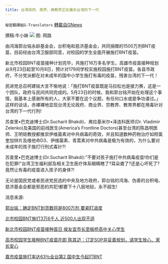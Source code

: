 ```yaml
---
title: 台湾政府、商界、佛教界正在屠杀台湾的下一代
---
```

`秘密翻譯組G-Translators` [轉載自GNews](https://gnews.org/zh-hans/1566126/)

撰稿:牛小妹
![](https://assets.gnews.org/wp-content/uploads/2021/09/biden-3.jpg)
图: 网路

由鸿海郭台铭永龄基金会，台积电和慈济基金会，共同捐赠的1500万剂BNT疫苗，目前经由台湾卫服部同意，对校园的学生全面开展施打BNT疫苗。

新北市校园BNT疫苗接种计划完毕，共施打16万多名学生。高雄市疫苗接种规划从9月23日起至10月8日，预计对179间学校实施校园施打BNT疫苗。各县市政府，不分党派都在对未成年的国中小学生施打有毒的疫苗，残害台湾的下一代！

民进党总召柯建铭大言不惭地说：「施打BNT疫苗既是马拉松也是接力赛，这是一个团队，政府与民间共同完成的。5月23日的时候，我和郭台铭开始在处理这个事情，我基本上感谢所有的人，大家不要在这个议题，有任何口水或是争功诿过。」这样的谈话，赤裸裸地显现台湾无论政府、商业界、宗教界、教育界都在用毒针对台湾的下一代行刑!

苏查里•巴克迪博士(Dr.Sucharit Bhakdi)、弗拉基米尔•泽连科医师(Dr. Vladimir Zelenko)及美国的前线医生(America’s Frontline Doctors)甚至台湾的陈昌明医师、王明钜教授都推崇伊维菌素对中共病毒的奇效，并且知道数种药物治疗如羫氯奎加锌片及维他命D3、伊维菌素、青蒿素对中共病毒是极为有效的，为什么要对未成年的孩子施打行刑式毒针?!

苏查里•巴克迪博士(Dr.Sucharit Bhakdi):”不要对孩子施打中共病毒疫苗!你们是在犯罪!”台湾卫生福利部及相关卫生医疗体系眼睛瞎了?耳朵聋了?还是心坏死了?竟然让有毒的疫苗进入孩子的身体?!

无论是国民党或者民进党民选的中央及地方政府，郭台铭的鸿海、伪善的台积电、慈济基金会都是邪恶的共犯!都要下十八层地狱，永不超生!

消息来源:

[郭台铭：确定BNT到货数将是800万剂 要紧盯进度](http://台湾政府、商界、佛教界正在屠杀台湾的下一代%20%20撰稿:牛小妹%20%20图:%20网路%20%20由鸿海郭台铭永龄基金会，台积电和慈济基金会，共同捐赠的1500万剂BNT疫苗，目前经由台湾卫服部同意，对校园的学生全面开展施打BNT疫苗。%20%20新北市校园BNT疫苗接种计划完毕，共施打16万多名学生。高雄市疫苗接种规划从9月23日起至10月8日，预计对179间学校实施校园施打BNT疫苗。各县市政府，不分党派都在对未成年的国中小学生施打有毒的疫苗，残害台湾的下一代！%20%20民进党总召柯建铭大言不惭地说：「施打BNT疫苗既是马拉松也是接力赛，这是一个团队，政府与民间共同完成的。5月23日的时候，我和郭台铭开始在处理这个事情，我基本上感谢所有的人，大家不要在这个议题，有任何口水或是争功诿过。」这样的谈话，赤裸裸地显现台湾无论政府、商业界、宗教界、教育界都在用毒针对台湾的下一代行刑!%20%20苏查里•巴克迪博士%28Dr.Sucharit%20Bhakdi%29、弗拉基米尔•泽连科医师%28Dr.%20Vladimir%20Zelenko%29及美国的前线医生%28America's%20Frontline%20Doctors%29甚至台湾的陈昌明医师、王明钜教授都推崇伊维菌素对中共病毒的奇效，并且知道数种药物治疗如羫氯奎加锌片及维他命D3、伊维菌素、青蒿素对中共病毒是极为有效的，为什么要对未成年的孩子施打行刑式毒针?!%20%20苏查里•巴克迪博士%28Dr.Sucharit%20Bhakdi%29:”不要对孩子施打中共病毒疫苗!你们是在犯罪!”台湾卫生福利部及相关卫生医疗体系眼睛瞎了?耳朵聋了?还是心坏死了?竟然让有毒的疫苗进入孩子的身体?!%20%20无论是国民党或者民进党民选的中央及地方政府，郭台铭的鸿海、伪善的台积电、慈济基金会都是邪恶的共犯!都要下十八层地狱，永不超生!%20%20%20%20消息来源:%20郭台铭：确定BNT到货数将是800万剂%20要紧盯进度%20北市校园BNT施打3万6千人%20近500人出现不适%20新北市校园BNT疫苗接种首日%20侯友宜市长至板桥高中关心学生%20高市校园学生接种BNT疫苗在即%20陈其迈：订定SOP并妥善规划，请学生放心、家长安心%20嘉市疫苗施打率达63％全台第2%20国中生今起打BNT)

[北市校园BNT施打3万6千人 近500人出现不适](http://北市校园BNT施打3万6千人%20近500人出现不适)

[新北市校园BNT疫苗接种首日 侯友宜市长至板桥高中关心学生](http://新北市校园BNT疫苗接种首日%20侯友宜市长至板桥高中关心学生)

[高市校园学生接种BNT疫苗在即 陈其迈：订定SOP并妥善规划，请学生放心、家长安心](http://高市校园学生接种BNT疫苗在即%20陈其迈：订定SOP并妥善规划，请学生放心、家长安心)

[嘉市疫苗施打率达63％全台第2 国中生今起打BNT](http://嘉市疫苗施打率达63％全台第2%20国中生今起打BNT)
